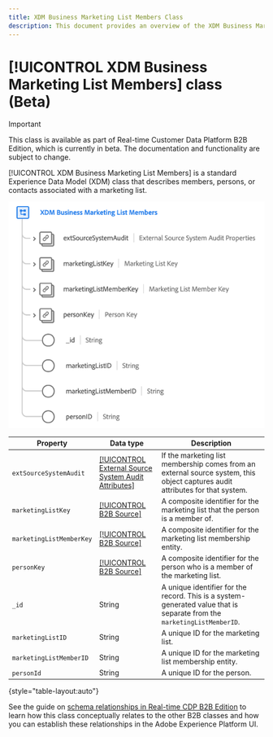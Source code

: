 ```yaml
---
title: XDM Business Marketing List Members Class
description: This document provides an overview of the XDM Business Marketing List Members class in Experience Data Model (XDM).
---
```

# [!UICONTROL XDM Business Marketing List Members] class (Beta)

>[!IMPORTANT]
>
>This class is available as part of Real-time Customer Data Platform B2B Edition, which is currently in beta. The documentation and functionality are subject to change.

[!UICONTROL XDM Business Marketing List Members] is a standard Experience Data Model (XDM) class that describes members, persons, or contacts associated with a marketing list.

![](../../images/classes/b2b/business-marketing-list-members.png)

| Property | Data type |  Description |
| --- | --- | --- |
| `extSourceSystemAudit` | [[!UICONTROL External Source System Audit Attributes]](../../data-types/external-source-system-audit-attributes.md) | If the marketing list membership comes from an external source system, this object captures audit attributes for that system. |
| `marketingListKey` | [[!UICONTROL B2B Source]](../../data-types/b2b-source.md) | A composite identifier for the marketing list that the person is a member of. |
| `marketingListMemberKey` | [[!UICONTROL B2B Source]](../../data-types/b2b-source.md) | A composite identifier for the marketing list membership entity. |
| `personKey` | [[!UICONTROL B2B Source]](../../data-types/b2b-source.md) | A composite identifier for the person who is a member of the marketing list. |
| `_id` | String  | A unique identifier for the record. This is a system-generated value that is separate from the `marketingListMemberID`. |
| `marketingListID` | String  | A unique ID for the marketing list. |
| `marketingListMemberID` | String  | A unique ID for the marketing list membership entity. |
| `personId` | String  | A unique ID for the person. |

{style="table-layout:auto"}

See the guide on [schema relationships in Real-time CDP B2B Edition](../../tutorials/relationship-b2b.md) to learn how this class conceptually relates to the other B2B classes and how you can establish these relationships in the Adobe Experience Platform UI.
